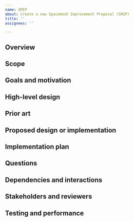```yaml
---
name: SMIP
about: Create a new Spacemesh Improvement Proposal (SMIP)
title: ''
assignees: ''

---
```


## Overview

<!-- Please provide a high-level overview of the proposal. -->

## Scope

<!-- Please briefly state the scope of the proposal, including things that are explicitly not included (if relevant). -->

## Goals and motivation

<!-- Explain the background, motivation, and goals of the proposal. -->

## High-level design

<!-- Explain the high-level design being proposed. -->

## Prior art

<!-- Explain how other projects or protocols have solved this problem, or relevant prior work in Spacemesh. -->

## Proposed design or implementation

<!-- Briefly explain the proposed implementation. -->

## Implementation plan

<!-- Provide more details about the proposed implementation plan such as roadmap and milestones, if relevant. -->

## Questions

<!-- List any unanswered questions, or questions to be discussed. -->

## Dependencies and interactions

<!-- List which applications, elements of infrastructure, and/or parts of the code that are impacted by this proposal. -->

## Stakeholders and reviewers

<!-- Who should be involved in the design, implementation, and review process? -->

## Testing and performance

<!-- How do you intend to test the changes? -->
